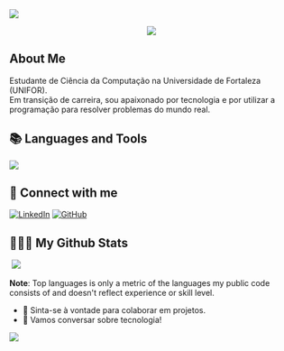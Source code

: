 <img src="https://capsule-render.vercel.app/api?type=waving&height=90&color=0:93FB9D,100:09C7FB">

<p align="center">
  <a href="https://git.io/typing-svg">
    <img src="https://readme-typing-svg.demolab.com?font=JettBrains+Mono&duration=5100&pause=1000&color=F7F7F6&center=true&vCenter=true&width=435&lines=Olá!+Eu+sou+o+Lucas+Barroso+Sá+💻" />
  </a>
</p>

## About Me
 <p>Estudante de Ciência da Computação na Universidade de Fortaleza (UNIFOR). <br> Em transição de carreira, sou apaixonado por tecnologia e por utilizar a programação para resolver problemas do mundo real.</p>

## 📚 Languages and Tools

<p align="left">
  <a href="https://skillicons.dev">
    <img src="https://skillicons.dev/icons?i=java,kotlin,py,js,html,css,spring,hibernate,jpa,git,figma&theme=dark" />
  </a>
</p>

## 📎 Connect with me
[![LinkedIn](https://img.shields.io/badge/LinkedIn-0077B5?style=for-the-badge&logo=linkedin&logoColor=white)](https://www.linkedin.com/in/lucas-barroso-1a1ba4333/)
[![GitHub](https://img.shields.io/badge/GitHub-100000?style=for-the-badge&logo=github&logoColor=white)](https://github.com/lucas-barroso-sa)

## 👨🏽‍💻 My Github Stats

<p align="left">
  <a href="https://git.io/streak-stats" style="display:flex;flex-direction:row;flex-wrap:wrap;justify-content:start;align-items:start">
    <a href="https://git.io/streak-stats"><img src="https://streak-stats.demolab.com?user=lucas-barroso-sa&theme=gotham&hide_border=true&exclude_days=Sun" alt="" /></a>
    <img style="align-self:center;" src="https://github-readme-stats.vercel.app/api/top-langs/?username=lucas-barroso-sa&theme=gotham&hide_border=true&include_all_commits=true&count_private=true&layout=compact&border_radius=30" style="margin-bottom:1%"/>
  </a>
</p>

**Note**: Top languages is only a metric of the languages my public code consists of and doesn't reflect experience or skill level.



- 🤝 Sinta-se à vontade para colaborar em projetos.
- 💬 Vamos conversar sobre tecnologia!

<img src="https://capsule-render.vercel.app/api?type=waving&height=90&color=0:93FB9D,100:09C7FB&reversal=true&descAlignY=0&descAlign=100&section=footer">
